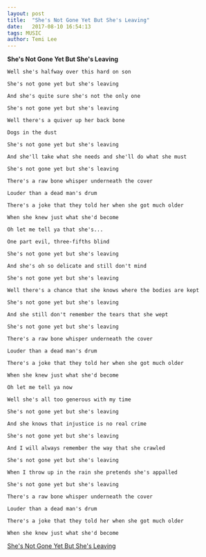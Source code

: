 ```yaml
---
layout: post
title:  "She's Not Gone Yet But She's Leaving"
date:   2017-08-10 16:54:13
tags: MUSIC
author: Temi Lee
---
```


**She's Not Gone Yet But She's Leaving**

    Well she's halfway over this hard on son

    She's not gone yet but she's leaving

    And she's quite sure she's not the only one

    She's not gone yet but she's leaving

    Well there's a quiver up her back bone

    Dogs in the dust

    She's not gone yet but she's leaving

    And she'll take what she needs and she'll do what she must

    She's not gone yet but she's leaving

    There's a raw bone whisper underneath the cover

    Louder than a dead man's drum

    There's a joke that they told her when she got much older

    When she knew just what she'd become

    Oh let me tell ya that she's...

    One part evil, three-fifths blind

    She's not gone yet but she's leaving

    And she's oh so delicate and still don't mind

    She's not gone yet but she's leaving

    Well there's a chance that she knows where the bodies are kept

    She's not gone yet but she's leaving

    And she still don't remember the tears that she wept

    She's not gone yet but she's leaving

    There's a raw bone whisper underneath the cover

    Louder than a dead man's drum

    There's a joke that they told her when she got much older

    When she knew just what she'd become

    Oh let me tell ya now

    Well she's all too generous with my time

    She's not gone yet but she's leaving

    And she knows that injustice is no real crime

    She's not gone yet but she's leaving

    And I will always remember the way that she crawled

    She's not gone yet but she's leaving

    When I throw up in the rain she pretends she's appalled

    She's not gone yet but she's leaving

    There's a raw bone whisper underneath the cover

    Louder than a dead man's drum

    There's a joke that they told her when she got much older

    When she knew just what she'd become


<a href="https://www.app-echo.com/#/sound/1413197" target="_blank">She's Not Gone Yet But She's Leaving</a>